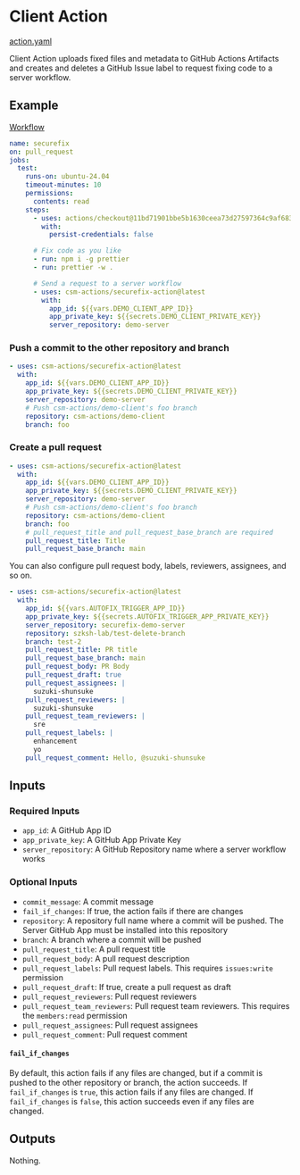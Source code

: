 # Client Action

[action.yaml](../action.yaml)

Client Action uploads fixed files and metadata to GitHub Actions Artifacts and creates and deletes a GitHub Issue label to request fixing code to a server workflow.

## Example

[Workflow](https://github.com/securefix-action/demo-client/blob/main/.github/workflows/securefix.yaml)

```yaml
name: securefix
on: pull_request
jobs:
  test:
    runs-on: ubuntu-24.04
    timeout-minutes: 10
    permissions:
      contents: read
    steps:
      - uses: actions/checkout@11bd71901bbe5b1630ceea73d27597364c9af683 # v4.2.2
        with:
          persist-credentials: false

      # Fix code as you like
      - run: npm i -g prettier
      - run: prettier -w .

      # Send a request to a server workflow
      - uses: csm-actions/securefix-action@latest
        with:
          app_id: ${{vars.DEMO_CLIENT_APP_ID}}
          app_private_key: ${{secrets.DEMO_CLIENT_PRIVATE_KEY}}
          server_repository: demo-server
```

### Push a commit to the other repository and branch

```yaml
- uses: csm-actions/securefix-action@latest
  with:
    app_id: ${{vars.DEMO_CLIENT_APP_ID}}
    app_private_key: ${{secrets.DEMO_CLIENT_PRIVATE_KEY}}
    server_repository: demo-server
    # Push csm-actions/demo-client's foo branch
    repository: csm-actions/demo-client
    branch: foo
```

### Create a pull request

```yaml
- uses: csm-actions/securefix-action@latest
  with:
    app_id: ${{vars.DEMO_CLIENT_APP_ID}}
    app_private_key: ${{secrets.DEMO_CLIENT_PRIVATE_KEY}}
    server_repository: demo-server
    # Push csm-actions/demo-client's foo branch
    repository: csm-actions/demo-client
    branch: foo
    # pull_request_title and pull_request_base_branch are required
    pull_request_title: Title
    pull_request_base_branch: main
```

You can also configure pull request body, labels, reviewers, assignees, and so on.

```yaml
- uses: csm-actions/securefix-action@latest
  with:
    app_id: ${{vars.AUTOFIX_TRIGGER_APP_ID}}
    app_private_key: ${{secrets.AUTOFIX_TRIGGER_APP_PRIVATE_KEY}}
    server_repository: securefix-demo-server
    repository: szksh-lab/test-delete-branch
    branch: test-2
    pull_request_title: PR title
    pull_request_base_branch: main
    pull_request_body: PR Body
    pull_request_draft: true
    pull_request_assignees: |
      suzuki-shunsuke
    pull_request_reviewers: |
      suzuki-shunsuke
    pull_request_team_reviewers: |
      sre
    pull_request_labels: |
      enhancement
      yo
    pull_request_comment: Hello, @suzuki-shunsuke
```

## Inputs

### Required Inputs

- `app_id`: A GitHub App ID
- `app_private_key`: A GitHub App Private Key
- `server_repository`: A GitHub Repository name where a server workflow works

### Optional Inputs

- `commit_message`: A commit message
- `fail_if_changes`: If true, the action fails if there are changes
- `repository`: A repository full name where a commit will be pushed. The Server GitHub App must be installed into this repository
- `branch`: A branch where a commit will be pushed
- `pull_request_title`: A pull request title
- `pull_request_body`: A pull request description
- `pull_request_labels`: Pull request labels. This requires `issues:write` permission
- `pull_request_draft`: If true, create a pull request as draft
- `pull_request_reviewers`: Pull request reviewers
- `pull_request_team_reviewers`: Pull request team reviewers. This requires the `members:read` permission
- `pull_request_assignees`: Pull request assignees
- `pull_request_comment`: Pull request comment

#### `fail_if_changes`

By default, this action fails if any files are changed, but if a commit is pushed to the other repository or branch, the action succeeds.
If `fail_if_changes` is `true`, this action fails if any files are changed.
If `fail_if_changes` is `false`, this action succeeds even if any files are changed.

## Outputs

Nothing.

